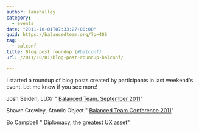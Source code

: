 ```yaml
---
author: lanehalley
category:
  - events
date: "2011-10-01T07:33:27+00:00"
guid: https://balancedteam.org/?p=406
tag:
  - balconf
title: Blog post roundup (#balconf)
url: /2011/10/01/blog-post-roundup-balconf/

---
```

I started a roundup of blog posts created by participants in last weekend's event. Let me know if you see more!

Josh Seiden, LUXr " [Balanced Team, September 2011](http://joshuaseiden.com/blog/2011/09/balanced-team-september-2011/ "Josh Seiden blog post")"

Shawn Crowley, Atomic Object " [Balanced Team Conference 2011](http://spin.atomicobject.com/2011/09/26/balanced-team-conference-2011/ "Shawn Crowley blog post")"

Bo Campbell " [Diplomacy, the greatest UX asset](http://uitility.com/blog/ "Diplomacy, the Greatest UX Asset")"

